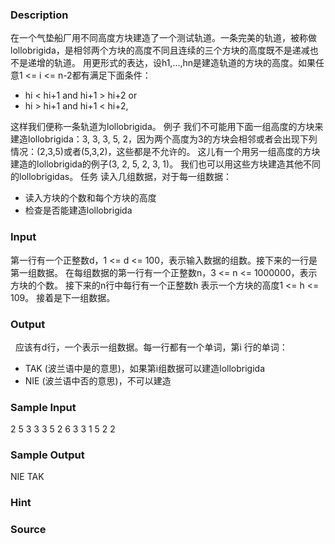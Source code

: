 
### Description
在一个气垫船厂用不同高度方块建造了一个测试轨道。一条完美的轨道，被称做lollobrigida，是相邻两个方块的高度不同且连续的三个方块的高度既不是递减也不是递增的轨道。
用更形式的表达，设h1,...,hn是建造轨道的方块的高度。如果任意1 <= i <= n-2都有满足下面条件：

- hi < hi+1 and hi+1 > hi+2 or 
- hi > hi+1 and hi+1 < hi+2, 

这样我们便称一条轨道为lollobrigida。
例子
我们不可能用下面一组高度的方块来建造lollobrigida：3, 3, 3, 5, 2，因为两个高度为3的方块会相邻或者会出现下列情况：(2,3,5)或者(5,3,2)，这些都是不允许的。
这儿有一个用另一组高度的方块建造的lollobrigida的例子(3, 2, 5, 2, 3, 1)。 我们也可以用这些方块建造其他不同的lollobrigidas。
任务
读入几组数据，对于每一组数据：

- 读入方块的个数和每个方块的高度
- 检查是否能建造lollobrigida

### Input
第一行有一个正整数d，1 <= d <= 100，表示输入数据的组数。接下来的一行是第一组数据。
在每组数据的第一行有一个正整数n，3 <= n <= 1000000，表示方块的个数。
接下来的n行中每行有一个正整数h 表示一个方块的高度1 <= h <= 109。
接着是下一组数据。
### Output
 
应该有d行，一个表示一组数据。每一行都有一个单词，第i 行的单词：

- TAK (波兰语中是的意思)，如果第i组数据可以建造lollobrigida
- NIE (波兰语中否的意思)，不可以建造

### Sample Input
2
5
3
3
3
5
2
6
3
3
1
5
2
2

### Sample Output
NIE
TAK

### Hint

### Source

